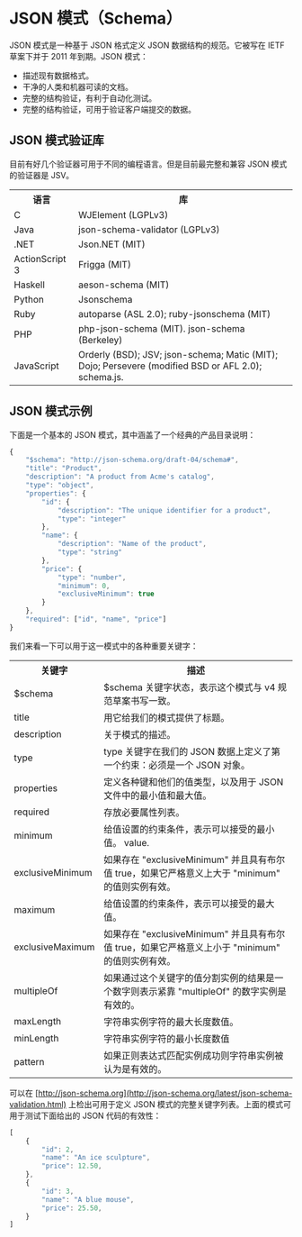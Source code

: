 # JSON 模式（Schema）

JSON 模式是一种基于 JSON 格式定义 JSON 数据结构的规范。它被写在 IETF 草案下并于 2011 年到期。JSON 模式：

- 描述现有数据格式。
- 干净的人类和机器可读的文档。
- 完整的结构验证，有利于自动化测试。
- 完整的结构验证，可用于验证客户端提交的数据。

## JSON 模式验证库

目前有好几个验证器可用于不同的编程语言。但是目前最完整和兼容 JSON 模式的验证器是 JSV。

<table>
	<tbody>
		<tr>
			<th>
				语言
			</th>
			<th>
				库
			</th>
		</tr>
		<tr>
			<td>
				C
			</td>
			<td>
				WJElement (LGPLv3)
			</td>
		</tr>
		<tr>
			<td>
				Java
			</td>
			<td>
				json-schema-validator (LGPLv3)
			</td>
		</tr>
		<tr>
			<td>
				.NET
			</td>
			<td>
				Json.NET (MIT)
			</td>
		</tr>
		<tr>
			<td>
				ActionScript 3
			</td>
			<td>
				Frigga (MIT)
			</td>
		</tr>
		<tr>
			<td>
				Haskell
			</td>
			<td>
				aeson-schema (MIT)
			</td>
		</tr>
		<tr>
			<td>
				Python
			</td>
			<td>
				Jsonschema
			</td>
		</tr>
		<tr>
			<td>
				Ruby
			</td>
			<td>
				autoparse (ASL 2.0); ruby-jsonschema (MIT)
			</td>
		</tr>
		<tr>
			<td>
				PHP
			</td>
			<td>
				php-json-schema (MIT). json-schema (Berkeley)
			</td>
		</tr>
		<tr>
			<td>
				JavaScript
			</td>
			<td>
				Orderly (BSD); JSV; json-schema; Matic (MIT); Dojo; Persevere (modified
				BSD or AFL 2.0); schema.js.
			</td>
		</tr>
	</tbody>
</table>

## JSON 模式示例

下面是一个基本的 JSON 模式，其中涵盖了一个经典的产品目录说明：

```javascript
{
	"$schema": "http://json-schema.org/draft-04/schema#",
	"title": "Product",
	"description": "A product from Acme's catalog",
	"type": "object",
	"properties": {
		"id": {
			"description": "The unique identifier for a product",
			"type": "integer"
		},
		"name": {
			"description": "Name of the product",
			"type": "string"
		},
		"price": {
			"type": "number",
			"minimum": 0,
			"exclusiveMinimum": true
		}
	},
	"required": ["id", "name", "price"]
}
```

我们来看一下可以用于这一模式中的各种重要关键字：

<table>
	<tbody>
		<tr>
			<th>
				关键字
			</th>
			<th>
				描述
			</th>
		</tr>
		<tr>
			<td>
				$schema
			</td>
			<td>
				$schema 关键字状态，表示这个模式与 v4 规范草案书写一致。
			</td>
		</tr>
		<tr>
			<td>
				title
			</td>
			<td>
				用它给我们的模式提供了标题。
			</td>
		</tr>
		<tr>
			<td>
				description
			</td>
			<td>
				关于模式的描述。
			</td>
		</tr>
		<tr>
			<td>
				type
			</td>
			<td>
				type 关键字在我们的 JSON 数据上定义了第一个约束：必须是一个 JSON 对象。
			</td>
		</tr>
		<tr>
			<td>
				properties
			</td>
			<td>
				定义各种键和他们的值类型，以及用于 JSON 文件中的最小值和最大值。
			</td>
		</tr>
		<tr>
			<td>
				required
			</td>
			<td>
				存放必要属性列表。
			</td>
		</tr>
		<tr>
			<td>
				minimum
			</td>
			<td>
				给值设置的约束条件，表示可以接受的最小值。
				value.
			</td>
		</tr>
		<tr>
			<td>
				exclusiveMinimum
			</td>
			<td>
				如果存在 "exclusiveMinimum" 并且具有布尔值 true，如果它严格意义上大于 "minimum" 的值则实例有效。
			</td>
		</tr>
		<tr>
			<td>
				maximum
			</td>
			<td>
				给值设置的约束条件，表示可以接受的最大值。
			</td>
		</tr>
		<tr>
			<td>
				exclusiveMaximum
			</td>
			<td>
				如果存在 "exclusiveMinimum" 并且具有布尔值 true，如果它严格意义上小于 "minimum" 的值则实例有效。
			</td>
		</tr>
		<tr>
			<td>
				multipleOf
			</td>
			<td>
				如果通过这个关键字的值分割实例的结果是一个数字则表示紧靠 "multipleOf" 的数字实例是有效的。
			</td>
		</tr>
		<tr>
			<td>
				maxLength
			</td>
			<td>
				字符串实例字符的最大长度数值。
			</td>
		</tr>
		<tr>
			<td>
				minLength
			</td>
			<td>
				字符串实例字符的最小长度数值
			</td>
		</tr>
		<tr>
			<td>
				pattern
			</td>
			<td>
				如果正则表达式匹配实例成功则字符串实例被认为是有效的。
			</td>
		</tr>
	</tbody>
</table>

可以在 [http://json-schema.org](http://json-schema.org/latest/json-schema-validation.html) 上检出可用于定义 JSON 模式的完整关键字列表。上面的模式可用于测试下面给出的 JSON 代码的有效性：

```javascript
[
	{
		"id": 2,
		"name": "An ice sculpture",
		"price": 12.50,
	},
	{
		"id": 3,
		"name": "A blue mouse",
		"price": 25.50,
	}
]
```